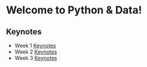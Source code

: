 # Welcome to Python & Data!

## Keynotes

- Week 1 [Keynotes](week1/week1.html)
- Week 2 [Keynotes](week2/week2.html)
- Week 3 [Keynotes](week2/week3.html)
